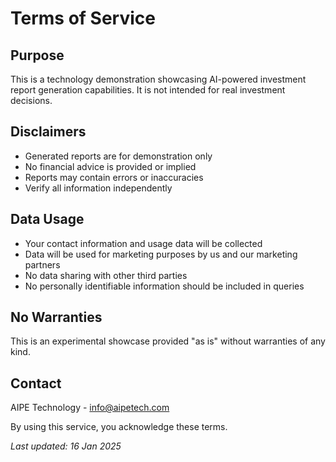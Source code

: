 # Terms of Service

## Purpose
This is a technology demonstration showcasing AI-powered investment report generation capabilities. It is not intended for real investment decisions.

## Disclaimers

- Generated reports are for demonstration only
- No financial advice is provided or implied
- Reports may contain errors or inaccuracies
- Verify all information independently

## Data Usage

- Your contact information and usage data will be collected
- Data will be used for marketing purposes by us and our marketing partners
- No data sharing with other third parties
- No personally identifiable information should be included in queries

## No Warranties
This is an experimental showcase provided "as is" without warranties of any kind.

## Contact
AIPE Technology - info@aipetech.com

By using this service, you acknowledge these terms.

*Last updated: 16 Jan 2025*
